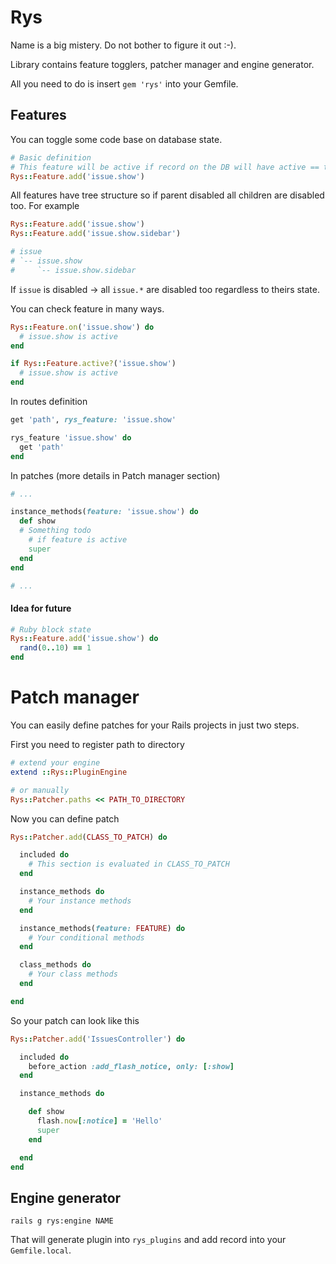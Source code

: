 # Rys

Name is a big mistery. Do not bother to figure it out :-).

Library contains feature togglers, patcher manager and engine generator.

All you need to do is insert `gem 'rys'` into your Gemfile.

## Features

You can toggle some code base on database state.

```ruby
# Basic definition
# This feature will be active if record on the DB will have active == true
Rys::Feature.add('issue.show')
```

All features have tree structure so if parent disabled all children are disabled too. For example

```ruby
Rys::Feature.add('issue.show')
Rys::Feature.add('issue.show.sidebar')

# issue
# `-- issue.show
#     `-- issue.show.sidebar
```

If `issue` is disabled -> all `issue.*` are disabled too regardless to theirs state.

You can check feature in many ways.

```ruby
Rys::Feature.on('issue.show') do
  # issue.show is active
end

if Rys::Feature.active?('issue.show')
  # issue.show is active
end
```

In routes definition

```ruby
get 'path', rys_feature: 'issue.show'

rys_feature 'issue.show' do
  get 'path'
end
```

In patches (more details in Patch manager section)

```ruby
# ...

instance_methods(feature: 'issue.show') do
  def show
  # Something todo
    # if feature is active
    super
  end
end

# ...
```


#### Idea for future


```ruby
# Ruby block state
Rys::Feature.add('issue.show') do
  rand(0..10) == 1
end
```

# Patch manager

You can easily define patches for your Rails projects in just two steps.

First you need to register path to directory

```ruby
# extend your engine
extend ::Rys::PluginEngine

# or manually
Rys::Patcher.paths << PATH_TO_DIRECTORY
```

Now you can define patch

```ruby
Rys::Patcher.add(CLASS_TO_PATCH) do

  included do
    # This section is evaluated in CLASS_TO_PATCH
  end

  instance_methods do
    # Your instance methods
  end

  instance_methods(feature: FEATURE) do
    # Your conditional methods
  end

  class_methods do
    # Your class methods
  end

end

```

So your patch can look like this

```ruby
Rys::Patcher.add('IssuesController') do

  included do
    before_action :add_flash_notice, only: [:show]
  end

  instance_methods do

    def show
      flash.now[:notice] = 'Hello'
      super
    end

  end
end
```

## Engine generator

```
rails g rys:engine NAME
```

That will generate plugin into `rys_plugins` and add record into your `Gemfile.local`.

